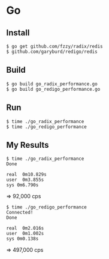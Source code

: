 # Go

## Install

```
$ go get github.com/fzzy/radix/redis
$ github.com/garyburd/redigo/redis
```


## Build

```
$ go build go_radix_performance.go
$ go build go_redigo_performance.go
```


## Run

```
$ time ./go_radix_performance
$ time ./go_redigo_performance
```


## My Results

```
$ time ./go_radix_performance
Done

real  0m10.829s
user  0m3.855s
sys 0m6.790s
```

=> 92,000 cps


```
$ time ./go_redigo_performance
Connected!
Done

real  0m2.016s
user  0m1.002s
sys 0m0.138s
```

=> 497,000 cps





